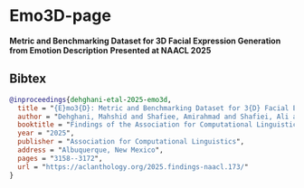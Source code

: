 # Emo3D-page

**Metric and Benchmarking Dataset for 3D Facial Expression Generation from Emotion Description**
**Presented at NAACL 2025**

## Bibtex

```bibtex
@inproceedings{dehghani-etal-2025-emo3d,
  title = "{E}mo3{D}: Metric and Benchmarking Dataset for 3{D} Facial Expression Generation from Emotion Description",
  author = "Dehghani, Mahshid and Shafiee, Amirahmad and Shafiei, Ali and Fallah, Neda and Alizadeh, Farahmand and Gholinejad, Mohammad Mehdi and Behroozi, Hamid and Habibi, Jafar and Asgari, Ehsaneddin",
  booktitle = "Findings of the Association for Computational Linguistics: NAACL 2025",
  year = "2025",
  publisher = "Association for Computational Linguistics",
  address = "Albuquerque, New Mexico",
  pages = "3158--3172",
  url = "https://aclanthology.org/2025.findings-naacl.173/"
}
```
